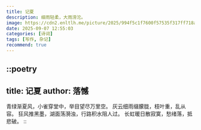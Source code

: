 ```yaml
---
title: 记夏
description: 细雨轻柔，大雨滂沱。
image: https://cdn2.enltlh.me/picture/2025/994f5c1f7600f57535f317ff718a9363.avif
date: 2025-09-07 12:55:03
categories: [诗词]
tags: [写作, 杂记]
recommend: true
---
```


::poetry
---
title: 记夏
author: 落憾
---
青绿渐夏风，小雀穿堂中，举目望尽万里空。
灰云细雨缀朦胧，枝叶重，乱从容。
狂风推黑墨，湖面荡漪浊，行路积水阻人过。
长虹暖日散寂寞，愁绪落，抵悲破。
::
